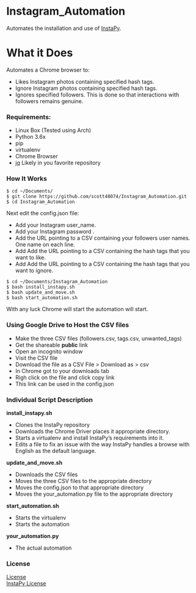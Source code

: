 <h1><a id="Instagram_Automation_0"></a>Instagram_Automation</h1>
<p>Automates the installation and use of <a href="https://github.com/timgrossmann/InstaPy">InstaPy</a>.</p>
<h1><a id="What_it_Does_3"></a>What it Does</h1>
<p>Automates a Chrome browser to:</p>
<ul>
<li>Likes Instagram photos containing specified hash tags.</li>
<li>Ignore Instagram photos containing specified hash tags.</li>
<li>Ignores specified followers. This is done so that interactions with followers remains genuine.</li>
</ul>
<h3><a id="Requirements_9"></a>Requirements:</h3>
<ul>
<li>Linux Box (Tested using Arch)</li>
<li>Python 3.6x</li>
<li>pip</li>
<li>virtualenv</li>
<li>Chrome Browser</li>
<li><a href="https://stedolan.github.io/jq/">jq</a> Likely in you favorite repository</li>
</ul>
<h3><a id="How_It_Works_17"></a>How It Works</h3>
<pre><code class="language-sh">$ <span class="hljs-built_in">cd</span> ~/Documents/
$ git <span class="hljs-built_in">clone</span> https://github.com/scott48074/Instagram_Automation.git
$ <span class="hljs-built_in">cd</span> Instagram_Automation
</code></pre>
<p>Next edit the config.json file:</p>
<ul>
<li>Add your Instagram user_name.</li>
<li>Add your Instagram password .</li>
<li>Add the URL pointing to a CSV containing your followers user names. One name on each line.</li>
<li>Add Add the URL pointing to a CSV containing the hash tags that you want to like.</li>
<li>Add Add the URL pointing to a CSV containing the hash tags that you want to ignore.</li>
</ul>
<pre><code class="language-sh">$ <span class="hljs-built_in">cd</span> ~/Documents/Instagram_Automation
$ bash install_instapy.sh
$ bash update_and_move.sh
$ bash start_automation.sh
</code></pre>
<p>With any luck Chrome will start the automation will start.</p>
<h3><a id="Using_Google_Drive_to_Host_the_CSV_files_38"></a>Using Google Drive to Host the CSV files</h3>
<ul>
<li>Make the three CSV files (followers.csv, tags.csv, unwanted_tags)</li>
<li>Get the shareable <strong>public</strong> link</li>
<li>Open an incognito window</li>
<li>Visit the CSV file</li>
<li>Download the file as a CSV File &gt; Download as &gt; csv</li>
<li>In Chrome got to your downloads tab</li>
<li>Righ click on the file and click copy link</li>
<li>This link can be used in the config.json</li>
</ul>
<h3><a id="Individual_Script_Description_48"></a>Individual Script Description</h3>
<p><strong>install_instapy.sh</strong></p>
<ul>
<li>Clones the InstaPy repository</li>
<li>Downloads the Chrome Driver places it appropriate directory.</li>
<li>Starts a virtualenv and install InstaPy’s requirements into it.</li>
<li>Edits a file to fix an issue with the way InstaPy handles a browse with English as the default language.</li>
</ul>
<p><strong>update_and_move.sh</strong></p>
<ul>
<li>Downloads the CSV files</li>
<li>Moves the three CSV files to the appropriate directory</li>
<li>Moves the config.json to that appropriate directory</li>
<li>Moves the your_automation.py file to the appropriate directory</li>
</ul>
<p><strong>start_automation.sh</strong></p>
<ul>
<li>Starts the virtualenv</li>
<li>Starts the automation</li>
</ul>
<p><strong>your_automation.py</strong></p>
<ul>
<li>The actual automation</li>
</ul>
<h3><a id="License_67"></a>License</h3>
<p><a href="https://github.com/scott48074/Instagram_Automation/blob/master/LICENSE">License</a><br>
<a href="https://github.com/timgrossmann/InstaPy/blob/master/LICENSE">InstaPy License</a></p>
